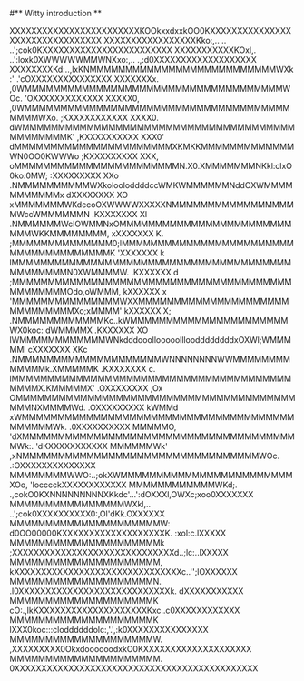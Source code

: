 #** Witty introduction **


XXXXXXXXXXXXXXXXXXXXXXXXKOOkxxdxxkOO0KXXXXXXXXXXXXXXXXXXXXXXXXXXXXXXXX
XXXXXXXXXXXXXXXXXKko:,..         ..  ..';cok0KXXXXXXXXXXXXXXXXXXXXXXXX
XXXXXXXXXXXKOxl,. ..':loxk0XWWWWWMMWNXxo:,..  .,:d0XXXXXXXXXXXXXXXXXXX
XXXXXXXXKd:..,lxKNMMMMMMMMMMMMMMMMMMMMMMMMMMWXk:'  .'cOXXXXXXXXXXXXXXX
XXXXXXXx. ,0WMMMMMMMMMMMMMMMMMMMMMMMMMMMMMMMMMMMMWOc.  'OXXXXXXXXXXXXX
XXXXX0, ,0WMMMMMMMMMMMMMMMMMMMMMMMMMMMMMMMMMMMMMMMMMWXo. ;KXXXXXXXXXXX
XXXX0. dWMMMMMMMMMMMMMMMMMMMMMMMMMMMMMMMMMMMMMMMMMMMMMMK' ,KXXXXXXXXXX
XXX0' dMMMMMMMMMMMMMMMMMMMMMMXKMKKMMMMMMMMMMMMMWN0OO0KWWWo ;KXXXXXXXXX
XXX, oMMMMMMMMMMMMMMMMMMMMMMMN.X0.XMMMMMMMNKkl:clxO0ko:0MW; :XXXXXXXXX
XXo .NMMMMMMMMMMWXkolooloddddccWMKWMMMMMMNddOXWMMMMMMMMMMMx  dXXXXXXXX
XO  xMMMMMMMWKdccoOXWWWWXXXXXNMMMMMMMMMMMMMMMMMMWccWMMMMMMN  .KXXXXXXX
Xl .NMMMMMMWclOWMMNxOMMMMMMMMMMMMMMMMMMMMMMMMMMMWKKMMMMMMMM,  xXXXXXXX
K. ;MMMMMMMMMMMMMM0;lMMMMMMMMMMMMMMMMMMMMMMMMMMMMMMMMMMMMMMK  'XXXXXXX
k  lMMMMMMMMMMMMMMMMMMMMMMMMMMMMMMMMMMMMMMMMMMMMMMMN0XWMMMMW. .KXXXXXX
d  ;MMMMMMMMMMMMMMMMMMMMMMMMMMMMMMMMMMMMMMMMMMMMMMMOdo,oWMMM,  kXXXXXX
x  'MMMMMMMMMMMMMMMWXXMMMMMMMMMMMMMMMMMMMMMMMMMMMMMMXo;xMMMM'  kXXXXXX
X; .NMMMMMMMMMMMMKc..kWMMMMMMMMMMMMMMMMMMMMMMWX0koc: dWMMMMX  .KXXXXXX
XO  lWMMMMMMMMMMMMWNkdddooollooooolllooddddddddxOXWl;WMMMMMl  cXXXXXXX
XKc .NMMMMMMMMMMMMMMMMMMMMWNNNNNNNNWWMMMMMMMMMMMMMk.XMMMMMK  .KXXXXXXX
c.   lMMMMMMMMMMMMMMMMMMMMMMMMMMMMMMMMMMMMMMMMMMMX.KMMMMMX' .OXXXXXXXX
 ,Ox  OMMMMMMMMMMMMMMMMMMMMMMMMMMMMMMMMMMMMMMMMMMNXMMMMWd. .OXXXXXXXXX
kWMMd  xWMMMMMMMMMMMMMMMMMMMMMMMMMMMMMMMMMMMMMMMMMMMMWk.  .0XXXXXXXXXX
MMMMMO, 'dXMMMMMMMMMMMMMMMMMMMMMMMMMMMMMMMMMMMMMMMWk:.  'dKXXXXXXXXXXX
MMMMMMWk'  ,xNMMMMMMMMMMMMMMMMMMMMMMMMMMMMMMMMMWOc.  .:OXXXXXXXXXXXXXX
MMMMMMMMWWO:..;okXWMMMMMMMMMMMMMMMMMMMMMMMMXOo,   'locccckXXXXXXXXXXXX
MMMMMMMMMMMMWKd;. .,cokO0KXNNNNNNNNNXKkdc'...':dOXXXl,OWXc;xoo0XXXXXXX
MMMMMMMMMMMMMMMMWXkl,..            ..';cok0XXXXXXXXXX0:,Ol'dKk.OXXXXXX
MMMMMMMMMMMMMMMMMMMMMW:  d0OO00000KXXXXXXXXXXXXXXXXXXXK. :xol:c.lXXXXX
MMMMMMMMMMMMMMMMMMMMMk  ;XXXXXXXXXXXXXXXXXXXXXXXXXXXXXXd..;lc:..lXXXXX
MMMMMMMMMMMMMMMMMMMMM,  kXXXXXXXXXXXXXXXXXXXXXXXXXXXXXXXc..'';lOXXXXXX
MMMMMMMMMMMMMMMMMMMMN.  .l0XXXXXXXXXXXXXXXXXXXXXXXXXXXXk. dXXXXXXXXXXX
MMMMMMMMMMMMMMMMMMMMK  cO:.,lkKXXXXXXXXXXXXXXXXXXXXKxc..c0XXXXXXXXXXXX
MMMMMMMMMMMMMMMMMMMMK  lXXX0koc:::cloddddddolc:,'.',:k0XXXXXXXXXXXXXXX
MMMMMMMMMMMMMMMMMMMMW. ,XXXXXXXXX0OkxdoooooodxkO0KXXXXXXXXXXXXXXXXXXXX
MMMMMMMMMMMMMMMMMMMMM.  0XXXXXXXXXXXXXXXXXXXXXXXXXXXXXXXXXXXXXXXXXXXXX

 

